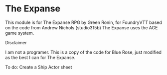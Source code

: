 # The Expanse

This module is for The Expanse RPG by Green Ronin, for FoundryVTT based on the code from Andrew Nichols (studio315b)
The Expanse uses the AGE game system.

Disclaimer

I am not a programer. This is a copy of the code for Blue Rose, just modified as the best I can for The Expanse.

To do:
Create a Ship Actor sheet
